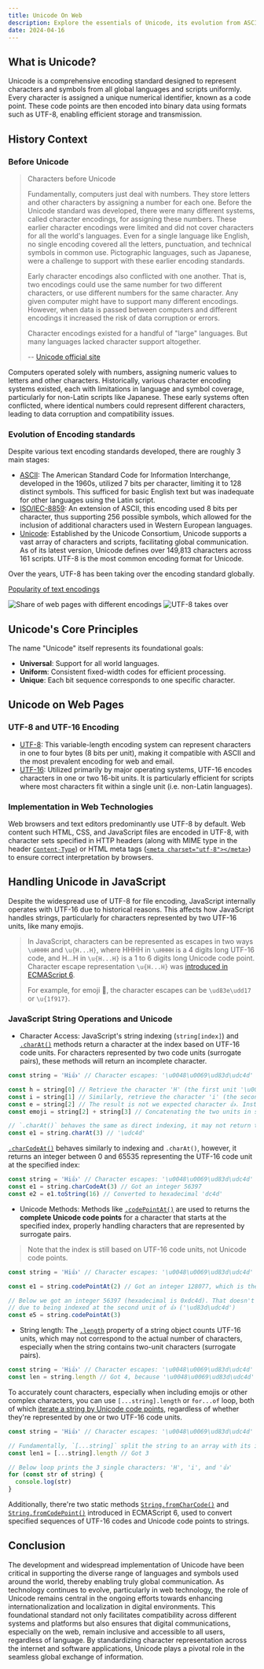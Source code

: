 ```yaml
---
title: Unicode On Web
description: Explore the essentials of Unicode, its evolution from ASCII, and its implementation in web technologies and JavaScript, crucial for software development and web design.
date: 2024-04-16
---
```


## What is Unicode?

Unicode is a comprehensive encoding standard designed to represent characters and symbols from all global languages and scripts uniformly. Every character is assigned a unique numerical identifier, known as a code point. These code points are then encoded into binary data using formats such as UTF-8, enabling efficient storage and transmission.

## History Context

### Before Unicode

> Characters before Unicode
>
> Fundamentally, computers just deal with numbers.  They store letters and other characters by assigning a number for each one.  Before the Unicode standard was developed, there were many different systems, called character encodings, for assigning these numbers.  These earlier character encodings were limited and did not cover characters for all the world's languages. Even for a single language like English, no single encoding covered all the letters, punctuation, and technical symbols in common use.  Pictographic languages, such as Japanese, were a challenge to support with these earlier encoding standards.
>
> Early character encodings also conflicted with one another.  That is, two encodings could use the same number for two different characters, or use different numbers for the same character.  Any given computer might have to support many different encodings. However, when data is passed between computers and different encodings it increased the risk of data corruption or errors.
>
> Character encodings existed for a handful of "large" languages. But many languages lacked character support altogether.
>
> \-- [Unicode official site](https://home.unicode.org/about-unicode/)

Computers operated solely with numbers, assigning numeric values to letters and other characters. Historically, various character encoding systems existed, each with limitations in language and symbol coverage, particularly for non-Latin scripts like Japanese. These early systems often conflicted, where identical numbers could represent different characters, leading to data corruption and compatibility issues.

### Evolution of Encoding standards

Despite various text encoding standards developed, there are roughly 3 main stages:

- [ASCII](https://en.wikipedia.org/wiki/ASCII): The American Standard Code for Information Interchange, developed in the 1960s, utilized 7 bits per character, limiting it to 128 distinct symbols. This sufficed for basic English text but was inadequate for other languages using the Latin script.
- [ISO/IEC-8859](https://en.wikipedia.org/wiki/ISO/IEC_8859): An extension of ASCII, this encoding used 8 bits per character, thus supporting 256 possible symbols, which allowed for the inclusion of additional characters used in Western European languages.
- [Unicode](https://home.unicode.org/): Established by the Unicode Consortium, Unicode supports a vast array of characters and scripts, facilitating global communication. As of its latest version, Unicode defines over 149,813 characters across 161 scripts. UTF-8 is the most common encoding format for Unicode.

Over the years, UTF-8 has been taking over the encoding standard globally.

[Popularity of text encodings](https://en.wikipedia.org/wiki/Popularity_of_text_encodings)

![Share of web pages with different encodings](./Unicode_Web_growth.svg.png)
![UTF-8 takes over](./UTF-8_takes_over.png)

## Unicode's Core Principles

The name "Unicode" itself represents its foundational goals:

- **Universal**: Support for all world languages.
- **Uniform**: Consistent fixed-width codes for efficient processing.
- **Unique**: Each bit sequence corresponds to one specific character.

## Unicode on Web Pages

### UTF-8 and UTF-16 Encoding

- [UTF-8](https://en.wikipedia.org/wiki/UTF-8): This variable-length encoding system can represent characters in one to four bytes (8 bits per unit), making it compatible with ASCII and the most prevalent encoding for web and email.
- [UTF-16](https://en.wikipedia.org/wiki/UTF-16): Utilized primarily by major operating systems, UTF-16 encodes characters in one or two 16-bit units. It is particularly efficient for scripts where most characters fit within a single unit (i.e. non-Latin languages).

### Implementation in Web Technologies

Web browsers and text editors predominantly use UTF-8 by default. Web content such HTML, CSS, and JavaScript files are encoded in UTF-8, with character sets specified in HTTP headers (along with MIME type in the header [`Content-Type`](https://developer.mozilla.org/en-US/docs/Web/HTTP/Headers/Content-Type)) or HTML meta tags ([`<meta charset="utf-8"></meta>`](https://developer.mozilla.org/en-US/docs/Web/HTML/Element/meta#charset)) to ensure correct interpretation by browsers.

## Handling Unicode in JavaScript

Despite the widespread use of UTF-8 for file encoding, JavaScript internally operates with UTF-16 due to historical reasons. This affects how JavaScript handles strings, particularly for characters represented by two UTF-16 units, like many emojis.

> In JavaScript, characters can be represented as escapes in two ways `\uHHHH` and `\u{H...H}`, where HHHH in `\uHHHH` is a 4 digits long UTF-16 code, and H...H in `\u{H...H}` is a 1 to 6 digits long Unicode code point. Character escape representation `\u{H...H}` was [introduced in ECMAScript 6](https://262.ecma-international.org/6.0/#sec-literals-string-literals).
>
> For example, for emoji 🤗, the character escapes can be `\ud83e\udd17` or `\u{1f917}`.

### JavaScript String Operations and Unicode

- Character Access: JavaScript's string indexing (`string[index]`) and [`.charAt()`](https://developer.mozilla.org/en-US/docs/Web/JavaScript/Reference/Global_Objects/String/charAt) methods return a character at the index based on UTF-16 code units. For characters represented by two code units (surrogate pairs), these methods will return an incomplete character.

```js
const string = 'Hi👍' // Character escapes: '\u0048\u0069\ud83d\udc4d'

const h = string[0] // Retrieve the character 'H' (the first unit '\u0048'), because 'H' is encoded to one single unit of UTF-16
const i = string[1] // Similarly, retrieve the character 'i' (the second unit '\u0069')
const e = string[2] // The result is not we expected character 👍. Instead, the third unit escape '\ud83d' is retrieved, which is the first half of a pair of escapes of 👍.
const emoji = string[2] + string[3] // Concatenating the two units in sequence, the complete emoji 👍 ('\ud83d\udc4d') is retrieved.

// `.charAt()` behaves the same as direct indexing, it may not return the correct character, however, the unit of the indexed position:
const e1 = string.charAt(3) // '\udc4d'
```

[`.charCodeAt()`](https://developer.mozilla.org/en-US/docs/Web/JavaScript/Reference/Global_Objects/String/charCodeAt) behaves similarly to indexing and `.charAt()`, however, it returns an integer between 0 and 65535 representing the UTF-16 code unit at the specified index:

```js
const string = 'Hi👍' // Character escapes: '\u0048\u0069\ud83d\udc4d'
const e1 = string.charCodeAt(3) // Got an integer 56397
const e2 = e1.toString(16) // Converted to hexadecimal 'dc4d'
```

- Unicode Methods: Methods like [`.codePointAt()`](https://developer.mozilla.org/en-US/docs/Web/JavaScript/Reference/Global_Objects/String/codePointAt) are used to returns the **complete Unicode code points** for a character that starts at the specified index, properly handling characters that are represented by surrogate pairs.

> Note that the index is still based on UTF-16 code units, not Unicode code points.

```js
const string = 'Hi👍' // Character escapes: '\u0048\u0069\ud83d\udc4d'

const e1 = string.codePointAt(2) // Got an integer 128077, which is the Unicode code point of 👍, decoded from 0xd83ddc4d

// Below we got an integer 56397 (hexadecimal is 0xdc4d). That doesn't get the correct Unicode code point,
// due to being indexed at the second unit of 👍 ('\ud83d\udc4d')
const e5 = string.codePointAt(3)
```

- String length: The [`.length`](https://developer.mozilla.org/en-US/docs/Web/JavaScript/Reference/Global_Objects/String/length) property of a string object counts UTF-16 units, which may not correspond to the actual number of characters, especially when the string contains two-unit characters (surrogate pairs).

```js
const string = 'Hi👍' // Character escapes: '\u0048\u0069\ud83d\udc4d'
const len = string.length // Got 4, because '\u0048\u0069\ud83d\udc4d' has 4 units
```

To accurately count characters, especially when including emojis or other complex characters, you can use `[...string].length` or `for...of` loop, both of which [iterate a string by Unicode code points](https://developer.mozilla.org/en-US/docs/Web/JavaScript/Reference/Global_Objects/String/@@iterator), regardless of whether they're represented by one or two UTF-16 code units.

```js
const string = 'Hi👍' // Character escapes: '\u0048\u0069\ud83d\udc4d'

// Fundamentally, `[...string]` split the string to an array with its iterator which iterates based on Unicode code points
const len1 = [...string].length // Got 3

// Below loop prints the 3 single characters: 'H', 'i', and '👍'
for (const str of string) {
  console.log(str)
}
```

Additionally, there're two static methods [`String.fromCharCode()`](https://developer.mozilla.org/en-US/docs/Web/JavaScript/Reference/Global_Objects/String/fromCharCode) and [`String.fromCodePoint()`](https://developer.mozilla.org/en-US/docs/Web/JavaScript/Reference/Global_Objects/String/fromCodePoint) introduced in ECMAScript 6, used to convert specified sequences of UTF-16 codes and Unicode code points to strings.

## Conclusion

The development and widespread implementation of Unicode have been critical in supporting the diverse range of languages and symbols used around the world, thereby enabling truly global communication. As technology continues to evolve, particularly in web technology, the role of Unicode remains central in the ongoing efforts towards enhancing internationalization and localization in digital environments. This foundational standard not only facilitates compatibility across different systems and platforms but also ensures that digital communications, especially on the web, remain inclusive and accessible to all users, regardless of language. By standardizing character representation across the internet and software applications, Unicode plays a pivotal role in the seamless global exchange of information.
